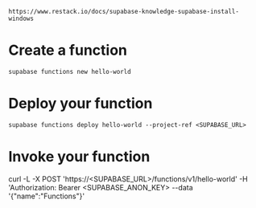 ```
https://www.restack.io/docs/supabase-knowledge-supabase-install-windows
```

# Create a function

```
supabase functions new hello-world
```

# Deploy your function

```
supabase functions deploy hello-world --project-ref <SUPABASE_URL>
```

# Invoke your function

curl -L -X POST 'https://<SUPABASE_URL>/functions/v1/hello-world' -H 'Authorization: Bearer <SUPABASE_ANON_KEY> --data '{"name":"Functions"}'

